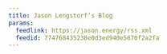 ```yaml
---
title: Jason Lengstorf’s Blog
params:
  feedlink: https://jason.energy/rss.xml
  feedid: 774768435238e0d3ed940e5670f2a2fa
---
```

